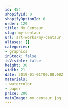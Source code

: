 ```yaml
---
id: 454
shopifyId: 0
shopifyOptionId: 0
order: 129
title: My Centaur
slug: my-centaur
url: art-works/my-centaur
aliases: []
categories:
- graphics
inStock: false
isVisible: false
height: 30
width: 21
date: 2019-01-01T00:00:00Z
materials:
- watercolor
- paper
price: 200
mainImage: my_centaur.jpg
---
```

